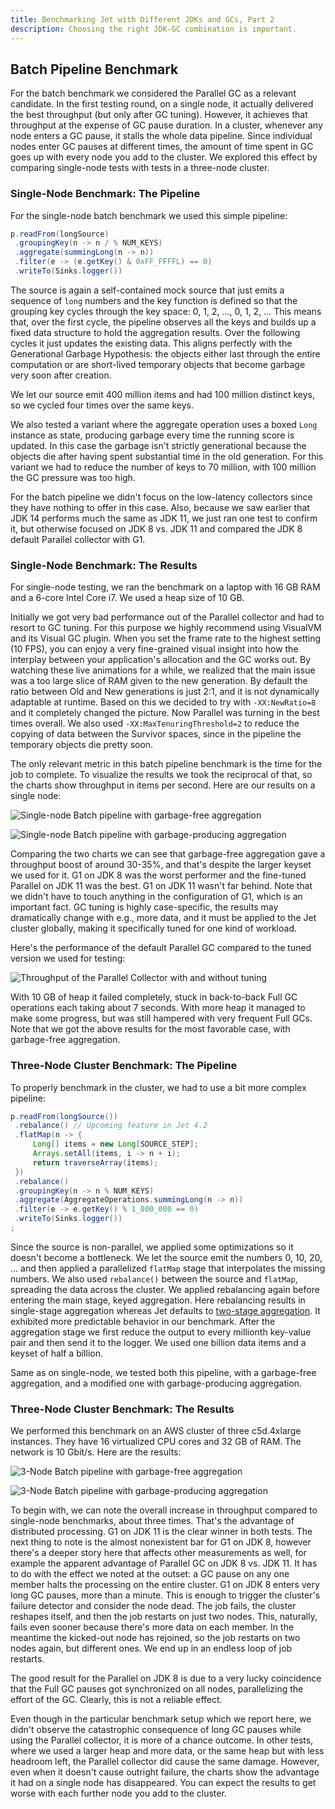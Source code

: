```yaml
---
title: Benchmarking Jet with Different JDKs and GCs, Part 2
description: Choosing the right JDK-GC combination is important.
---
```


## Batch Pipeline Benchmark

For the batch benchmark we considered the Parallel GC as a relevant
candidate. In the first testing round, on a single node, it actually
delivered the best throughput (but only after GC tuning). However, it
achieves that throughput at the expense of GC pause duration. In a
cluster, whenever any node enters a GC pause, it stalls the whole data
pipeline. Since individual nodes enter GC pauses at different times, the
amount of time spent in GC goes up with every node you add to the
cluster. We explored this effect by comparing single-node tests with
tests in a three-node cluster.

### Single-Node Benchmark: The Pipeline

For the single-node batch benchmark we used this simple pipeline:

```java
p.readFrom(longSource)
 .groupingKey(n -> n / % NUM_KEYS)
 .aggregate(summingLong(n -> n))
 .filter(e -> (e.getKey() & 0xFF_FFFFL) == 0)
 .writeTo(Sinks.logger())
```

The source is again a self-contained mock source that just emits a
sequence of `long` numbers and the key function is defined so that the
grouping key cycles through the key space: 0, 1, 2, ..., 0, 1, 2, ...
This means that, over the first cycle, the pipeline observes all the
keys and builds up a fixed data structure to hold the aggregation
results. Over the following cycles it just updates the existing data.
This aligns perfectly with the Generational Garbage Hypothesis: the
objects either last through the entire computation or are short-lived
temporary objects that become garbage very soon after creation.

We let our source emit 400 million items and had 100 million distinct
keys, so we cycled four times over the same keys.

We also tested a variant where the aggregate operation uses a boxed
`Long` instance as state, producing garbage every time the running score
is updated. In this case the garbage isn't strictly generational because
the objects die after having spent substantial time in the old
generation. For this variant we had to reduce the number of keys to 70
million, with 100 million the GC pressure was too high.

For the batch pipeline we didn't focus on the low-latency collectors
since they have nothing to offer in this case. Also, because we saw
earlier that JDK 14 performs much the same as JDK 11, we just ran one
test to confirm it, but otherwise focused on JDK 8 vs. JDK 11 and
compared the JDK 8 default Parallel collector with G1.

### Single-Node Benchmark: The Results

For single-node testing, we ran the benchmark on a laptop with 16 GB RAM
and a 6-core Intel Core i7. We used a heap size of 10 GB.

Initially we got very bad performance out of the Parallel collector and
had to resort to GC tuning. For this purpose we highly recommend using
VisualVM and its Visual GC plugin. When you set the frame rate to the
highest setting (10 FPS), you can enjoy a very fine-grained visual
insight into how the interplay between your application's allocation and
the GC works out. By watching these live animations for a while, we
realized that the main issue was a too large slice of RAM given to the
new generation. By default the ratio between Old and New generations is
just 2:1, and it is not dynamically adaptable at runtime. Based on this
we decided to try with `-XX:NewRatio=8` and it completely changed the
picture. Now Parallel was turning in the best times overall. We also
used `-XX:MaxTenuringThreshold=2` to reduce the copying of data between
the Survivor spaces, since in the pipeline the temporary objects die
pretty soon.

The only relevant metric in this batch pipeline benchmark is the time
for the job to complete. To visualize the results we took the reciprocal
of that, so the charts show throughput in items per second. Here are our
results on a single node:

![Single-node Batch pipeline with garbage-free aggregation](assets/2020-06-01-batch-mutable.png)

![Single-node Batch pipeline with garbage-producing aggregation](assets/2020-06-01-batch-boxed.png)

Comparing the two charts we can see that garbage-free aggregation gave a
throughput boost of around 30-35%, and that's despite the larger
keyset we used for it. G1 on JDK 8 was the worst performer and the
fine-tuned Parallel on JDK 11 was the best. G1 on JDK 11 wasn't far
behind. Note that we didn't have to touch anything in the configuration
of G1, which is an important fact. GC tuning is highly case-specific,
the results may dramatically change with e.g., more data, and it must be
applied to the Jet cluster globally, making it specifically tuned for
one kind of workload.

Here's the performance of the default Parallel GC compared to the tuned
version we used for testing:

![Throughput of the Parallel Collector with and without tuning](assets/2020-06-01-batch-parallel.png)

With 10 GB of heap it failed completely, stuck in back-to-back Full GC
operations each taking about 7 seconds. With more heap it managed to
make some progress, but was still hampered with very frequent Full GCs.
Note that we got the above results for the most favorable case, with
garbage-free aggregation.

### Three-Node Cluster Benchmark: The Pipeline

To properly benchmark in the cluster, we had to use a bit more complex
pipeline:

```java
p.readFrom(longSource())
 .rebalance() // Upcoming feature in Jet 4.2
 .flatMap(n -> {
     Long[] items = new Long[SOURCE_STEP];
     Arrays.setAll(items, i -> n + i);
     return traverseArray(items);
 })
 .rebalance()
 .groupingKey(n -> n % NUM_KEYS)
 .aggregate(AggregateOperations.summingLong(n -> n))
 .filter(e -> e.getKey() % 1_000_000 == 0)
 .writeTo(Sinks.logger())
;
```

Since the source is non-parallel, we applied some optimizations so it
doesn't become a bottleneck. We let the source emit the numbers 0, 10,
20, ... and then applied a parallelized `flatMap` stage that
interpolates the missing numbers. We also used `rebalance()` between the
source and `flatMap`, spreading the data across the cluster. We applied
rebalancing again before entering the main stage, keyed aggregation.
Here rebalancing results in single-stage aggregation whereas Jet
defaults to [two-stage
aggregation](/docs/concepts/dag#group-and-aggregate-transform-needs-data-partitioning).
It exhibited more predictable behavior in our benchmark. After the
aggregation stage we first reduce the output to every millionth
key-value pair and then send it to the logger. We used one billion data
items and a keyset of half a billion.

Same as on single-node, we tested both this pipeline, with a garbage-free
aggregation, and a modified one with garbage-producing aggregation.

### Three-Node Cluster Benchmark: The Results

We performed this benchmark on an AWS cluster of three c5d.4xlarge
instances. They have 16 virtualized CPU cores and 32 GB of RAM. The
network is 10 Gbit/s. Here are the results:

![3-Node Batch pipeline with garbage-free aggregation](assets/2020-06-01-batch-cluster-mutable.png)

![3-Node Batch pipeline with garbage-producing aggregation](assets/2020-06-01-batch-cluster-boxed.png)

To begin with, we can note the overall increase in throughput compared
to single-node benchmarks, about three times. That's the advantage of
distributed processing. G1 on JDK 11 is the clear winner in both tests.
The next thing to note is the almost nonexistent bar for G1 on JDK 8,
however there's a deeper story here that affects other measurements as
well, for example the apparent advantage of Parallel GC on JDK 8 vs.
JDK 11. It has to do with the effect we noted at the outset: a GC pause
on any one member halts the processing on the entire cluster. G1 on JDK
8 enters very long GC pauses, more than a minute. This is enough to
trigger the cluster's failure detector and consider the node dead. The
job fails, the cluster reshapes itself, and then the job restarts on
just two nodes. This, naturally, fails even sooner because there's more
data on each member. In the meantime the kicked-out node has rejoined,
so the job restarts on two nodes again, but different ones. We end up in
an endless loop of job restarts.

The good result for the Parallel on JDK 8 is due to a very lucky
coincidence that the Full GC pauses got synchronized on all nodes,
parallelizing the effort of the GC. Clearly, this is not a reliable
effect.

Even though in the particular benchmark setup which we report here, we
didn't observe the catastrophic consequence of long GC pauses while
using the Parallel collector, it is more of a chance outcome. In other
tests, where we used a larger heap and more data, or the same heap but
with less headroom left, the Parallel collector did cause the same
damage. However, even when it doesn't cause outright failure, the charts
show the advantage it had on a single node has disappeared. You can
expect the results to get worse with each further node you add to the
cluster.
